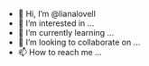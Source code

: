 - 👋 Hi, I’m @lianalovell
- 👀 I’m interested in ...
- 🌱 I’m currently learning ...
- 💞️ I’m looking to collaborate on ...
- 📫 How to reach me ...

<!---
lianalovell/lianalovell is a ✨ special ✨ repository because its `README.md` (this file) appears on your GitHub profile.
You can click the Preview link to take a look at your changes.
--->
